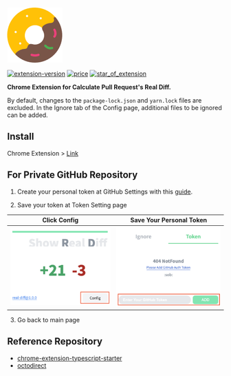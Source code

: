 ![real-diff](./public/icon/icon_128x128.png)

[![extension-version](https://badgen.net/chrome-web-store/v/noolkogacjfdckeeclgddpabknbnjacd)](https://chrome.google.com/webstore/detail/octodirect/noolkogacjfdckeeclgddpabknbnjacd?hl=ko) [![price](https://badgen.net/chrome-web-store/price/noolkogacjfdckeeclgddpabknbnjacd)](https://chrome.google.com/webstore/detail/octodirect/noolkogacjfdckeeclgddpabknbnjacd?hl=ko) [![star_of_extension](https://badgen.net/chrome-web-store/stars/noolkogacjfdckeeclgddpabknbnjacd)](https://chrome.google.com/webstore/detail/octodirect/noolkogacjfdckeeclgddpabknbnjacd?hl=ko)

**Chrome Extension for Calculate Pull Request's Real Diff.**

By default, changes to the `package-lock.json` and `yarn.lock` files are excluded. In the Ignore tab of the Config page, additional files to be ignored can be added.

## Install

Chrome Extension > [Link](https://chrome.google.com/webstore/detail/octodirect/noolkogacjfdckeeclgddpabknbnjacd?hl=ko)

## For Private GitHub Repository

1. Create your personal token at GitHub Settings with this [guide](https://docs.github.com/en/github/authenticating-to-github/creating-a-personal-access-token).

2. Save your token at Token Setting page

|            **Click Config**            |           **Save Your Personal Token**            |
| :------------------------------: | :----------------------------: |
| ![main page](assets/setting_page_1.png) | ![setting page](assets/setting_page_2.png) |

3. Go back to main page

## Reference Repository

- [chrome-extension-typescript-starter](https://github.com/chibat/chrome-extension-typescript-starter)
- [octodirect](https://github.com/JaeYeopHan/octodirect)
